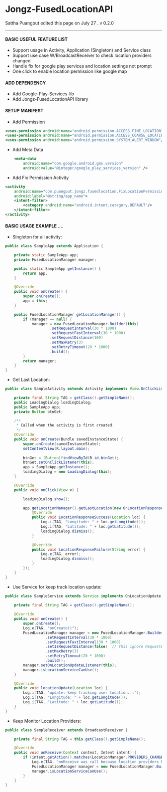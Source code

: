 # Jongz-FusedLocationAPI

Sattha Puangput edited this page on July 27 . v 0.2.0

***

#### BASIC USEFUL FEATURE LIST

 * Support usage in Activity, Application (Singleton) and Service class
 * Support use case W/BroadcastReceiver to check location providers changed
 * Handle fix for google play services and location settings not prompt
 * One click to enable location permission like google map

#### ADD DEPENDENCY

* Add Google-Play-Services-lib
* Add Jongz-FusedLocationAPI library

#### SETUP MANIFEST 

* Add Permission

```xml
<uses-permission android:name="android.permission.ACCESS_FINE_LOCATION" />
<uses-permission android:name="android.permission.ACCESS_COARSE_LOCATION" />
<uses-permission android:name="android.permission.SYSTEM_ALERT_WINDOW"/>
```

* Add Meta Data

```xml
	<meta-data
		android:name="com.google.android.gms.version"
		android:value="@integer/google_play_services_version" />
```

* Add Fix Permission Activity

```xml
<activity
	android:name="com.puangput.jongz.fusedlocation.FixLocationPermissionActivity"
	android:label="@string/app_name">
	<intent-filter>
		<category android:name="android.intent.category.DEFAULT"/>
	</intent-filter>
</activity>
```

#### BASIC USAGE EXAMPLE ....

* Singleton for all activity:

```java
public class SampleApp extends Application {

    private static SampleApp app;
    private FusedLocationManager manager;

    public static SampleApp getInstance() {
        return app;
    }

    @Override
    public void onCreate() {
        super.onCreate();
        app = this;
    }

    public FusedLocationManager getLocationManager() {
        if (manager == null) {
            manager = new FusedLocationManager.Builder(this)
        			.setRequestInterval(30 * 1000)
        			.setRequestFastInterval(30 * 1000)
        			.setRequestDistance(100)
        			.setMaxRetry(3)
        			.setRetryTimeout(20 * 1000)
        			.build();
        }
        return manager;
    }
}
```

* Get Last Location:

```java
public class SampleActivity extends Activity implements View.OnClickListener{

    private final String TAG = getClass().getSimpleName();
    public LoadingDialog loadingDialog;
    public SampleApp app;
    private Button btnGet;

    /**
     * Called when the activity is first created.
     */
    @Override
    public void onCreate(Bundle savedInstanceState) {
        super.onCreate(savedInstanceState);
        setContentView(R.layout.main);
        
        btnGet = (Button)findViewById(R.id.btnGet);
        btnGet.setOnClickListener(this);
        app = SampleApp.getInstance();
        loadingDialog = new LoadingDialog(this);
    }

    @Override
    public void onClick(View v) {

        loadingDialog.show();

        app.getLocationManager().getLastLocation(new OnLocationResponse() {
            @Override
            public void LocationResponseSuccess(Location loc) {
                Log.i(TAG, "Longitude: " + loc.getLongitude());
        		Log.i(TAG, "Latitude: " + loc.getLatitude());
                loadingDialog.dismiss();
            }

            @Override
            public void LocationResponseFailure(String error) {
                Log.e(TAG, error);
                loadingDialog.dismiss();
            }
        });
    }
}
```

* Use Service for keep track location update:

```java
public class SampleService extends Service implements OnLocationUpdate {

    private final String TAG = getClass().getSimpleName();
    
    @Override
    public void onCreate() {
        super.onCreate();
        Log.e(TAG, "onCreate()");
        FusedLocationManager manager = new FusedLocationManager.Builder(this)
                  .setRequestInterval(30 * 1000)
                  .setRequestFastInterval(30 * 1000)
                  .setIsRequestDistance(false)  // this ignore RequestDistance
                  .setMaxRetry(3)
                  .setRetryTimeout(20 * 1000)
                  .build();
        manager.setOnLocationUpdateListener(this);
        manager.isLocationServiceCanUse();
    }

    @Override
    public void locationUpdate(Location loc) {
        Log.i(TAG, "update: keep tracking user location...");
        Log.i(TAG, "Longitude: " + loc.getLongitude());
        Log.i(TAG, "Latitude: " + loc.getLatitude());
    }
}
```

* Keep Monitor Location Providers:

```java
public class SampleReceiver extends BroadcastReceiver {

    private final String TAG = this.getClass().getSimpleName();

    @Override
    public void onReceive(Context context, Intent intent) {
        if (intent.getAction().matches(LocationManager.PROVIDERS_CHANGED_ACTION)) {
			Log.e(TAG, "onReceive was call because location providers have changes");
			FusedLocationManager manager = new FusedLocationManager.Builder(context).build();
			manager.isLocationServiceCanUse();
        }
    }
} 
```